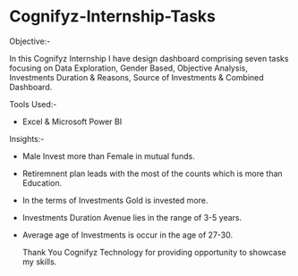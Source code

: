 # Cognifyz-Internship-Tasks

Objective:- 

In this Cognifyz Internship I have design dashboard comprising seven tasks focusing on Data Exploration, Gender Based, Objective Analysis, Investments Duration & Reasons, Source of Investments & Combined Dashboard.

Tools Used:- 

- Excel & Microsoft Power BI

Insights:-
- Male Invest more than Female in mutual funds.
- Retiremnent plan leads with the most of the counts which is more than Education.
- In the terms of Investments Gold is invested more.
- Investments Duration Avenue lies in the range of 3-5 years.
- Average age of Investments is occur in the age of 27-30.

  Thank You Cognifyz Technology for providing opportunity to showcase my skills.
